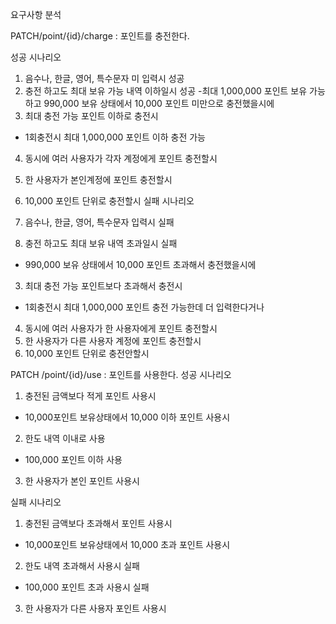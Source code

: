 요구사항 분석

PATCH/point/{id}/charge : 포인트를 충전한다.

성공 시나리오
1. 음수나, 한글, 영어, 특수문자 미 입력시 성공
2. 충전 하고도 최대 보유 가능 내역 이하일시 성공
-최대 1,000,000 포인트 보유 가능하고 990,000 보유 상태에서 10,000 포인트 미만으로 충전했을시에
3. 최대 충전 가능 포인트 이하로 충전시 
- 1회충전시 최대 1,000,000 포인트 이하 충전 가능
4. 동시에 여러 사용자가 각자 계정에게 포인트 충전할시
5. 한 사용자가 본인계정에 포인트 충전할시
6. 10,000 포인트 단위로 충전할시
실패 시나리오

1. 음수나, 한글, 영어, 특수문자  입력시 실패
2. 충전 하고도 최대 보유 내역 초과일시 실패
-  990,000 보유 상태에서 10,000 포인트 초과해서 충전했을시에
3. 최대 충전 가능 포인트보다 초과해서 충전시 
- 1회충전시 최대 1,000,000 포인트 충전 가능한데 더 입력한다거나
4. 동시에 여러 사용자가 한 사용자에게 포인트 충전할시
5. 한 사용자가 다른 사용자 계정에 포인트 충전할시
6. 10,000 포인트 단위로 충전안할시

PATCH /point/{id}/use : 포인트를 사용한다.
성공 시나리오
1. 충전된 금액보다 적게 포인트 사용시 
- 10,000포인트 보유상태에서 10,000 이하 포인트 사용시
2. 한도 내역 이내로 사용 
- 100,000 포인트 이하 사용
3. 한 사용자가 본인 포인트 사용시


실패 시나리오
1. 충전된 금액보다 초과해서 포인트 사용시 
- 10,000포인트 보유상태에서 10,000 초과 포인트 사용시
2. 한도 내역 초과해서 사용시 실패
- 100,000 포인트 초과 사용시 실패
3. 한 사용자가 다른 사용자 포인트 사용시

